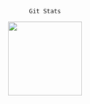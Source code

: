 <!--<div align="center">
<pre class="notranslate">
<code>Sobre mim</code>
</pre>
</div>
-->
<div align="center">
<pre class="notranslate">
<code>Git Stats</code>
</pre>
</div>

<div align="center">
  <a href="https://github.com/joaodutra7">
  <img height="150em" src="https://github-readme-stats.vercel.app/api/top-langs/?username=joaodutra7&layout=compact&langs_count=7&theme=dracula"/>
</div>


